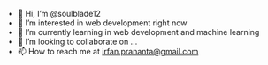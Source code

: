 - 👋 Hi, I’m @soulblade12
- 👀 I’m interested in web development right now
- 🌱 I’m currently learning in web development and machine learning
- 💞️ I’m looking to collaborate on ...
- 📫 How to reach me at irfan.prananta@gmail.com

